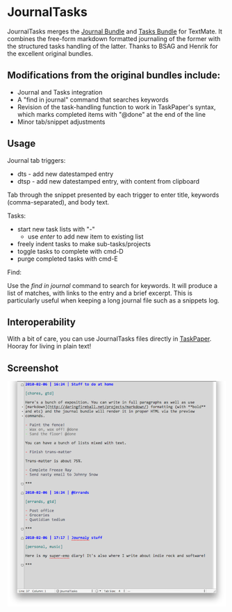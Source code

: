 JournalTasks
============

JournalTasks merges the [Journal Bundle](http://www.rousette.org.uk/blog/archives/2006/02/17/journal-textmate-plugin/) and [Tasks Bundle](http://henrik.nyh.se/2007/08/tasks-bundle) for TextMate. It combines the free-form markdown formatted journaling of the former with the  structured tasks handling of the latter. Thanks to BSAG and Henrik for the excellent  original bundles.



Modifications from the original bundles include:
------------------------------------------------

* Journal and Tasks integration
* A "find in journal" command that searches keywords
* Revision of the task-handling function to work in TaskPaper's syntax, which marks completed items with "@done" at the end of the line
* Minor tab/snippet adjustments

Usage
-----

Journal tab triggers:

* dts - add new datestamped entry
* dtsp - add new datestamped entry, with content from clipboard

Tab through the snippet presented by each trigger to enter title, keywords (comma-separated), and body text.

Tasks:

* start new task lists with "-"
  * use _enter_ to add new item to existing list
* freely indent tasks to make sub-tasks/projects
* toggle tasks to complete with cmd-D
* purge completed tasks with cmd-E

Find:

Use the _find in journal_ command to search for keywords. It will produce a list of matches, with links to the entry and a brief excerpt. This is particularly useful when keeping a long journal file such as a snippets log.

Interoperability
----------------

With a bit of care, you can use JournalTasks files directly in [TaskPaper](http://www.hogbaysoftware.com/products/taskpaper). Hooray for living in plain text!

Screenshot
----------

![](Support/JournalTasks-screenshot.png)

